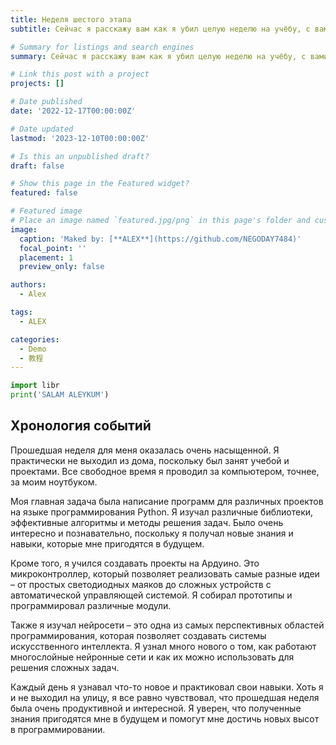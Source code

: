 ```yaml
---
title: Неделя шестого этапа
subtitle: Сейчас я расскажу вам как я убил целую неделю на учёбу, с вами Алекс!.

# Summary for listings and search engines
summary: Сейчас я расскажу вам как я убил целую неделю на учёбу, с вами Алекс !.

# Link this post with a project
projects: []

# Date published
date: '2022-12-17T00:00:00Z'

# Date updated
lastmod: '2023-12-10T00:00:00Z'

# Is this an unpublished draft?
draft: false

# Show this page in the Featured widget?
featured: false

# Featured image
# Place an image named `featured.jpg/png` in this page's folder and customize its options here.
image:
  caption: 'Maked by: [**ALEX**](https://github.com/NEGODAY7484)'
  focal_point: ''
  placement: 1
  preview_only: false

authors:
  - Alex

tags:
  - ALEX

categories:
  - Demo
  - 教程
---
```


```python
import libr
print('SALAM ALEYKUM')
```

## Хронология событий

Прошедшая неделя для меня оказалась очень насыщенной. Я практически не выходил из дома, поскольку был занят учебой и проектами. Все свободное время я проводил за компьютером, точнее, за моим ноутбуком. 

Моя главная задача была написание программ для различных проектов на языке программирования Python. Я изучал различные библиотеки, эффективные алгоритмы и методы решения задач. Было очень интересно и познавательно, поскольку я получал новые знания и навыки, которые мне пригодятся в будущем.

Кроме того, я учился создавать проекты на Ардуино. Это микроконтроллер, который позволяет реализовать самые разные идеи – от простых светодиодных маяков до сложных устройств с автоматической управляющей системой. Я собирал прототипы и программировал различные модули.

Также я изучал нейросети – это одна из самых перспективных областей программирования, которая позволяет создавать системы искусственного интеллекта. Я узнал много нового о том, как работают многослойные нейронные сети и как их можно использовать для решения сложных задач.

Каждый день я узнавал что-то новое и практиковал свои навыки. Хоть я и не выходил на улицу, я все равно чувствовал, что прошедшая неделя была очень продуктивной и интересной. Я уверен, что полученные знания пригодятся мне в будущем и помогут мне достичь новых высот в программировании.




